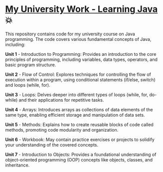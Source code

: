# <ins>My University Work - Learning Java</ins>:collision:

This repository contains code for my university course on Java programming. The code covers various fundamental concepts of Java, including:

**Unit 1** - Introduction to Programming: Provides an introduction to the core principles of programming, including variables, data types, operators, and basic program structure.

**Unit 2** - Flow of Control: Explores techniques for controlling the flow of execution within a program, using conditional statements (if/else, switch) and loops (while, for).

**Unit 3** - Loops: Delves deeper into different types of loops (while, for, do-while) and their applications for repetitive tasks.

**Unit 4** - Arrays: Introduces arrays as collections of data elements of the same type, enabling efficient storage and manipulation of data sets.

**Unit 5** - Methods: Explains how to create reusable blocks of code called methods, promoting code modularity and organization.

**Unit 6** - Workbook: May contain practice exercises or projects to solidify your understanding of the covered concepts.

**Unit 7** - Introduction to Objects: Provides a foundational understanding of object-oriented programming (OOP) concepts like objects, classes, and inheritance.